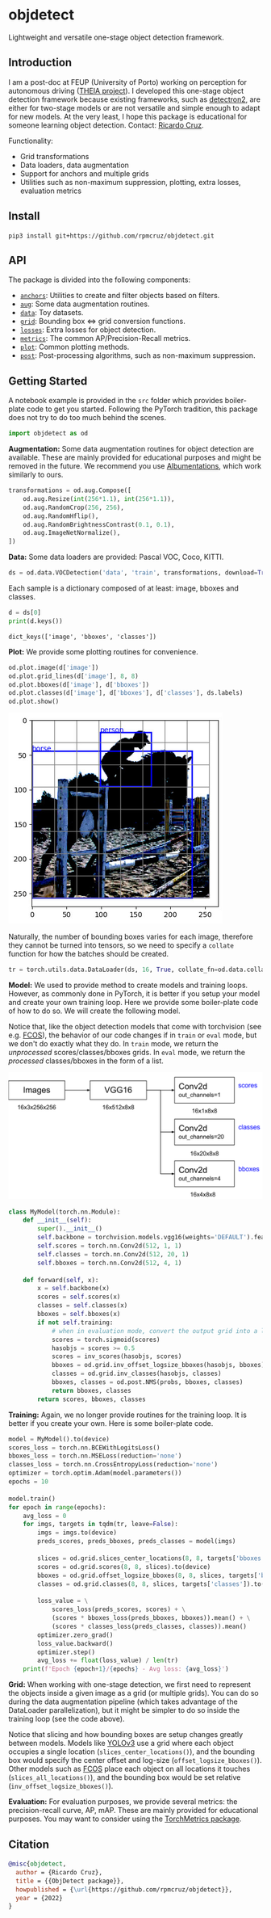 # objdetect
Lightweight and versatile one-stage object detection framework.

## Introduction

I am a post-doc at FEUP (University of Porto) working on perception for autonomous driving ([THEIA project](https://noticias.up.pt/u-porto-bosch-projeto-de-investigacao-28-milhoes-de-euros/)). I developed this one-stage object detection framework because existing frameworks, such as [detectron2](https://github.com/facebookresearch/detectron2), are either for two-stage models or are not versatile and simple enough to adapt for new models. At the very least, I hope this package is educational for someone learning object detection. Contact: [Ricardo Cruz](mailto:rpcruz@fe.up.pt).

Functionality:
* Grid transformations
* Data loaders, data augmentation
* Support for anchors and multiple grids
* Utilities such as non-maximum suppression, plotting, extra losses, evaluation metrics

## Install

```
pip3 install git+https://github.com/rpmcruz/objdetect.git
```

## API

The package is divided into the following components:

* [`anchors`](http://htmlpreview.github.io/?https://github.com/rpmcruz/objdetect/blob/main/html/anchors.html): Utilities to create and filter objects based on filters.
* [`aug`](http://htmlpreview.github.io/?https://github.com/rpmcruz/objdetect/blob/main/html/aug.html): Some data augmentation routines.
* [`data`](http://htmlpreview.github.io/?https://github.com/rpmcruz/objdetect/blob/main/html/data.html): Toy datasets.
* [`grid`](http://htmlpreview.github.io/?https://github.com/rpmcruz/objdetect/blob/main/html/grid.html): Bounding box <=> grid conversion functions.
* [`losses`](http://htmlpreview.github.io/?https://github.com/rpmcruz/objdetect/blob/main/html/losses.html): Extra losses for object detection.
* [`metrics`](http://htmlpreview.github.io/?https://github.com/rpmcruz/objdetect/blob/main/html/metrics.html): The common AP/Precision-Recall metrics.
* [`plot`](http://htmlpreview.github.io/?https://github.com/rpmcruz/objdetect/blob/main/html/plot.html): Common plotting methods.
* [`post`](http://htmlpreview.github.io/?https://github.com/rpmcruz/objdetect/blob/main/html/post.html): Post-processing algorithms, such as non-maximum suppression.

## Getting Started

A notebook example is provided in the `src` folder which provides boiler-plate code to get you started. Following the PyTorch tradition, this package does not try to do too much behind the scenes.

```python
import objdetect as od
```

**Augmentation:** Some data augmentation routines for object detection are available. These are mainly provided for educational purposes and might be removed in the future. We recommend you use [Albumentations](https://albumentations.ai/), which work similarly to ours.

```python
transformations = od.aug.Compose([
    od.aug.Resize(int(256*1.1), int(256*1.1)),
    od.aug.RandomCrop(256, 256),
    od.aug.RandomHflip(),
    od.aug.RandomBrightnessContrast(0.1, 0.1),
    od.aug.ImageNetNormalize(),
])
```

**Data:** Some data loaders are provided: Pascal VOC, Coco, KITTI.

```python
ds = od.data.VOCDetection('data', 'train', transformations, download=True)
```

Each sample is a dictionary composed of at least: image, bboxes and classes.

```python
d = ds[0]
print(d.keys())
```

```
dict_keys(['image', 'bboxes', 'classes'])
```

**Plot:** We provide some plotting routines for convenience.

```python
od.plot.image(d['image'])
od.plot.grid_lines(d['image'], 8, 8)
od.plot.bboxes(d['image'], d['bboxes'])
od.plot.classes(d['image'], d['bboxes'], d['classes'], ds.labels)
od.plot.show()
```

![](src/image.jpg)

Naturally, the number of bounding boxes varies for each image, therefore they cannot be turned into tensors, so we need to specify a `collate` function for how the batches should be created.

```python
tr = torch.utils.data.DataLoader(ds, 16, True, collate_fn=od.data.collate_fn)
```

**Model:** We used to provide method to create models and training loops. However, as commonly done in PyTorch, it is better if you setup your model and create your own training loop. Here we provide some boiler-plate code of how to do so. We will create the following model.

Notice that, like the object detection models that come with torchvision (see e.g. [FCOS](https://pytorch.org/vision/stable/models/generated/torchvision.models.detection.fcos_resnet50_fpn.html#torchvision.models.detection.fcos_resnet50_fpn)), the behavior of our code changes if in `train` or `eval` mode, but we don't do exactly what they do. In `train` mode, we return the *unprocessed* scores/classes/bboxes grids. In `eval` mode, we return the *processed* classes/bboxes in the form of a list.

![](src/model.svg)

```python
class MyModel(torch.nn.Module):
    def __init__(self):
        super().__init__()
        self.backbone = torchvision.models.vgg16(weights='DEFAULT').features
        self.scores = torch.nn.Conv2d(512, 1, 1)
        self.classes = torch.nn.Conv2d(512, 20, 1)
        self.bboxes = torch.nn.Conv2d(512, 4, 1)

    def forward(self, x):
        x = self.backbone(x)
        scores = self.scores(x)
        classes = self.classes(x)
        bboxes = self.bboxes(x)
        if not self.training:
            # when in evaluation mode, convert the output grid into a list of bboxes/classes
            scores = torch.sigmoid(scores)
            hasobjs = scores >= 0.5
            scores = inv_scores(hasobjs, scores)
            bboxes = od.grid.inv_offset_logsize_bboxes(hasobjs, bboxes)
            classes = od.grid.inv_classes(hasobjs, classes)
            bboxes, classes = od.post.NMS(probs, bboxes, classes)
            return bboxes, classes
        return scores, bboxes, classes
```

**Training:** Again, we no longer provide routines for the training loop. It is better if you create your own. Here is some boiler-plate code.

```python
model = MyModel().to(device)
scores_loss = torch.nn.BCEWithLogitsLoss()
bboxes_loss = torch.nn.MSELoss(reduction='none')
classes_loss = torch.nn.CrossEntropyLoss(reduction='none')
optimizer = torch.optim.Adam(model.parameters())
epochs = 10

model.train()
for epoch in range(epochs):
    avg_loss = 0
    for imgs, targets in tqdm(tr, leave=False):
        imgs = imgs.to(device)
        preds_scores, preds_bboxes, preds_classes = model(imgs)

        slices = od.grid.slices_center_locations(8, 8, targets['bboxes'])
        scores = od.grid.scores(8, 8, slices).to(device)
        bboxes = od.grid.offset_logsize_bboxes(8, 8, slices, targets['bboxes']).to(device)
        classes = od.grid.classes(8, 8, slices, targets['classes']).to(device)

        loss_value = \
            scores_loss(preds_scores, scores) + \
            (scores * bboxes_loss(preds_bboxes, bboxes)).mean() + \
            (scores * classes_loss(preds_classes, classes)).mean()
        optimizer.zero_grad()
        loss_value.backward()
        optimizer.step()
        avg_loss += float(loss_value) / len(tr)
    print(f'Epoch {epoch+1}/{epochs} - Avg loss: {avg_loss}')
```

**Grid:** When working with one-stage detection, we first need to represent the objects inside a given image as a grid (or multiple grids). You can do so during the data augmentation pipeline (which takes advantage of the DataLoader parallelization), but it might be simpler to do so inside the training loop (see the code above).

Notice that slicing and how bounding boxes are setup changes greatly between models. Models like [YOLOv3](https://arxiv.org/abs/1804.02767) use a grid where each object occupies a single location (`slices_center_locations()`), and the bounding box would specify the center offset and log-size (`offset_logsize_bboxes()`). Other models such as [FCOS](https://arxiv.org/abs/1904.01355) place each object on all locations it touches (`slices_all_locations()`), and the bounding box would be set relative (`inv_offset_logsize_bboxes()`).

**Evaluation:** For evaluation purposes, we provide several metrics: the precision-recall curve, AP, mAP. These are mainly provided for educational purposes. You may want to consider using the [TorchMetrics package](https://torchmetrics.readthedocs.io/en/stable/).

## Citation

```bib
@misc{objdetect,
  author = {Ricardo Cruz},
  title = {{ObjDetect package}},
  howpublished = {\url{https://github.com/rpmcruz/objdetect}},
  year = {2022}
}
```
